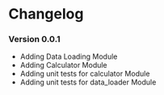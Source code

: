 
# Changelog


### Version 0.0.1

- Adding Data Loading Module
- Adding Calculator Module
- Adding unit tests for calculator Module
- Adding unit tests for data_loader Module

